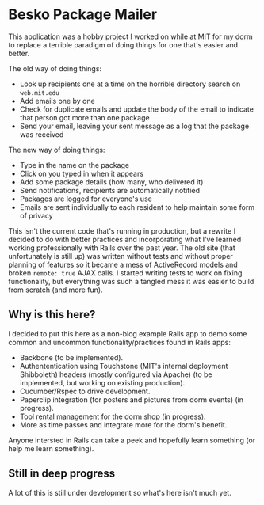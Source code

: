 # Besko Package Mailer

This application was a hobby project I worked on while at MIT for my dorm to
replace a terrible paradigm of doing things for one that's easier and better.

The old way of doing things:

* Look up recipients one at a time on the horrible directory search on `web.mit.edu`
* Add emails one by one
* Check for duplicate emails and update the body of the email to indicate that
  person got more than one package
* Send your email, leaving your sent message as a log that the package was received


The new way of doing things:

* Type in the name on the package
* Click on you typed in when it appears
* Add some package details (how many, who delivered it)
* Send notifications, recipients are automatically notified
* Packages are logged for everyone's use
* Emails are sent individually to each resident to help maintain some form of privacy

This isn't the current code that's running in production, but a rewrite I
decided to do with better practices and incorporating what I've learned working
professionally with Rails over the past year. The old site (that unfortunately is still up)
was written without tests and without proper planning of features so it became a mess of
ActiveRecord models and broken `remote: true` AJAX calls. I started writing
tests to work on fixing functionality, but everything was such a tangled mess it was
easier to build from scratch (and more fun).

## Why is this here?

I decided to put this here as a non-blog example Rails app to demo some common
and uncommon functionality/practices found in Rails apps:

* Backbone (to be implemented).
* Authententication using Touchstone (MIT's internal deployment Shibboleth)
  headers (mostly configured via Apache) (to be implemented, but working on
  existing production).
* Cucumber/Rspec to drive development.
* Paperclip integration (for posters and pictures from dorm events) (in progress).
* Tool rental management for the dorm shop (in progress).
* More as time passes and integrate more for the dorm's benefit.

Anyone intersted in Rails can take a peek and hopefully learn something (or
help me learn something).

## Still in deep progress

A lot of this is still under development so what's here isn't much yet.
